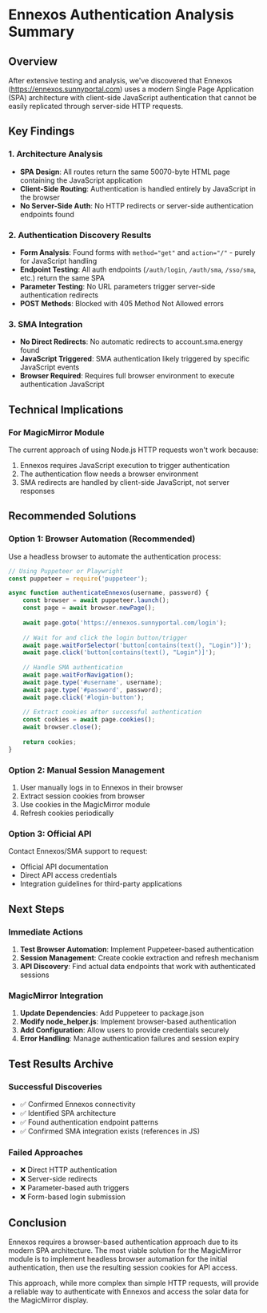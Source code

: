 # Ennexos Authentication Analysis Summary

## Overview
After extensive testing and analysis, we've discovered that Ennexos (https://ennexos.sunnyportal.com) uses a modern Single Page Application (SPA) architecture with client-side JavaScript authentication that cannot be easily replicated through server-side HTTP requests.

## Key Findings

### 1. Architecture Analysis
- **SPA Design**: All routes return the same 50070-byte HTML page containing the JavaScript application
- **Client-Side Routing**: Authentication is handled entirely by JavaScript in the browser
- **No Server-Side Auth**: No HTTP redirects or server-side authentication endpoints found

### 2. Authentication Discovery Results
- **Form Analysis**: Found forms with `method="get"` and `action="/"` - purely for JavaScript handling
- **Endpoint Testing**: All auth endpoints (`/auth/login`, `/auth/sma`, `/sso/sma`, etc.) return the same SPA
- **Parameter Testing**: No URL parameters trigger server-side authentication redirects
- **POST Methods**: Blocked with 405 Method Not Allowed errors

### 3. SMA Integration
- **No Direct Redirects**: No automatic redirects to account.sma.energy found
- **JavaScript Triggered**: SMA authentication likely triggered by specific JavaScript events
- **Browser Required**: Requires full browser environment to execute authentication JavaScript

## Technical Implications

### For MagicMirror Module
The current approach of using Node.js HTTP requests won't work because:
1. Ennexos requires JavaScript execution to trigger authentication
2. The authentication flow needs a browser environment
3. SMA redirects are handled by client-side JavaScript, not server responses

## Recommended Solutions

### Option 1: Browser Automation (Recommended)
Use a headless browser to automate the authentication process:

```javascript
// Using Puppeteer or Playwright
const puppeteer = require('puppeteer');

async function authenticateEnnexos(username, password) {
    const browser = await puppeteer.launch();
    const page = await browser.newPage();
    
    await page.goto('https://ennexos.sunnyportal.com/login');
    
    // Wait for and click the login button/trigger
    await page.waitForSelector('button[contains(text(), "Login")]');
    await page.click('button[contains(text(), "Login")]');
    
    // Handle SMA authentication
    await page.waitForNavigation();
    await page.type('#username', username);
    await page.type('#password', password);
    await page.click('#login-button');
    
    // Extract cookies after successful authentication
    const cookies = await page.cookies();
    await browser.close();
    
    return cookies;
}
```

### Option 2: Manual Session Management
1. User manually logs in to Ennexos in their browser
2. Extract session cookies from browser
3. Use cookies in the MagicMirror module
4. Refresh cookies periodically

### Option 3: Official API
Contact Ennexos/SMA support to request:
- Official API documentation
- Direct API access credentials
- Integration guidelines for third-party applications

## Next Steps

### Immediate Actions
1. **Test Browser Automation**: Implement Puppeteer-based authentication
2. **Session Management**: Create cookie extraction and refresh mechanism
3. **API Discovery**: Find actual data endpoints that work with authenticated sessions

### MagicMirror Integration
1. **Update Dependencies**: Add Puppeteer to package.json
2. **Modify node_helper.js**: Implement browser-based authentication
3. **Add Configuration**: Allow users to provide credentials securely
4. **Error Handling**: Manage authentication failures and session expiry

## Test Results Archive

### Successful Discoveries
- ✅ Confirmed Ennexos connectivity
- ✅ Identified SPA architecture
- ✅ Found authentication endpoint patterns
- ✅ Confirmed SMA integration exists (references in JS)

### Failed Approaches
- ❌ Direct HTTP authentication
- ❌ Server-side redirects
- ❌ Parameter-based auth triggers
- ❌ Form-based login submission

## Conclusion

Ennexos requires a browser-based authentication approach due to its modern SPA architecture. The most viable solution for the MagicMirror module is to implement headless browser automation for the initial authentication, then use the resulting session cookies for API access.

This approach, while more complex than simple HTTP requests, will provide a reliable way to authenticate with Ennexos and access the solar data for the MagicMirror display.
